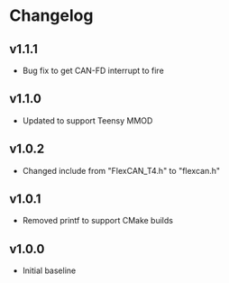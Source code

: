 # Changelog

## v1.1.1
- Bug fix to get CAN-FD interrupt to fire

## v1.1.0
- Updated to support Teensy MMOD

## v1.0.2
- Changed include from "FlexCAN_T4.h" to "flexcan.h"

## v1.0.1
- Removed printf to support CMake builds

## v1.0.0
- Initial baseline
